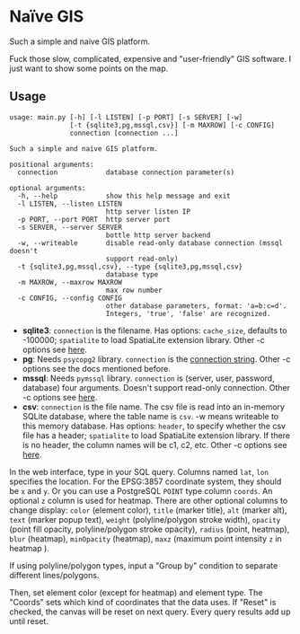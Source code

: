 # Naïve GIS
Such a simple and naive GIS platform.

Fuck those slow, complicated, expensive and "user-friendly" GIS software. I just want to show some points on the map.

## Usage

```
usage: main.py [-h] [-l LISTEN] [-p PORT] [-s SERVER] [-w]
               [-t {sqlite3,pg,mssql,csv}] [-m MAXROW] [-c CONFIG]
               connection [connection ...]

Such a simple and naive GIS platform.

positional arguments:
  connection            database connection parameter(s)

optional arguments:
  -h, --help            show this help message and exit
  -l LISTEN, --listen LISTEN
                        http server listen IP
  -p PORT, --port PORT  http server port
  -s SERVER, --server SERVER
                        bottle http server backend
  -w, --writeable       disable read-only database connection (mssql doesn't
                        support read-only)
  -t {sqlite3,pg,mssql,csv}, --type {sqlite3,pg,mssql,csv}
                        database type
  -m MAXROW, --maxrow MAXROW
                        max row number
  -c CONFIG, --config CONFIG
                        other database parameters, format: 'a=b:c=d'.
                        Integers, 'true', 'false' are recognized.
```

* **sqlite3**: `connection` is the filename. Has options: `cache_size`, defaults to -100000; `spatialite` to load SpatiaLite extension library. Other -c options see [here](https://docs.python.org/3/library/sqlite3.html#sqlite3.connect).
* **pg**: Needs `psycopg2` library. `connection` is the [connection string](https://www.postgresql.org/docs/current/static/libpq-connect.html#libpq-connstring). Other -c options see the docs mentioned before.
* **mssql**: Needs `pymssql` library. `connection` is (server, user, password, database) four arguments. Doesn't support read-only connection. Other -c options see [here](http://pymssql.org/en/stable/ref/pymssql.html#pymssql.connect).
* **csv**: `connection` is the file name. The csv file is read into an in-memory SQLite database, where the table name is `csv`. -w means writeable to this memory database. Has options: `header`, to specify whether the csv file has a header; `spatialite` to load SpatiaLite extension library. If there is no header, the column names will be c1, c2, etc. Other -c options see [here](https://docs.python.org/3/library/csv.html#dialects-and-formatting-parameters).

In the web interface, type in your SQL query. Columns named `lat`, `lon` specifies the location. For the EPSG:3857 coordinate system, they should be `x` and `y`. Or you can use a PostgreSQL `POINT` type column `coords`. An optional `z` column is used for heatmap. There are other optional columns to change display: `color` (element color), `title` (marker title), `alt` (marker alt), `text` (marker popup text), `weight` (polyline/polygon stroke width), `opacity` (point fill opacity, polyline/polygon stroke opacity), `radius` (point, heatmap), `blur` (heatmap), `minOpacity` (heatmap), `maxz` (maximum point intensity `z` in heatmap ).

If using polyline/polygon types, input a "Group by" condition to separate different lines/polygons.

Then, set element color (except for heatmap) and element type. The "Coords" sets which kind of coordinates that the data uses. If "Reset" is checked, the canvas will be reset on next query. Every query results add up until reset.
